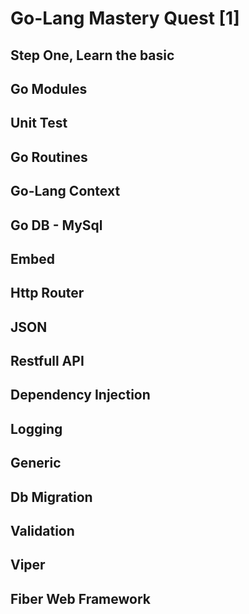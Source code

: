 # Go-Lang Mastery Quest [1]

## Step One, Learn the basic
## Go Modules
## Unit Test
## Go Routines
## Go-Lang Context
## Go DB - MySql
## Embed
## Http Router
## JSON
## Restfull API
## Dependency Injection
## Logging
## Generic
## Db Migration
## Validation
## Viper
## Fiber Web Framework